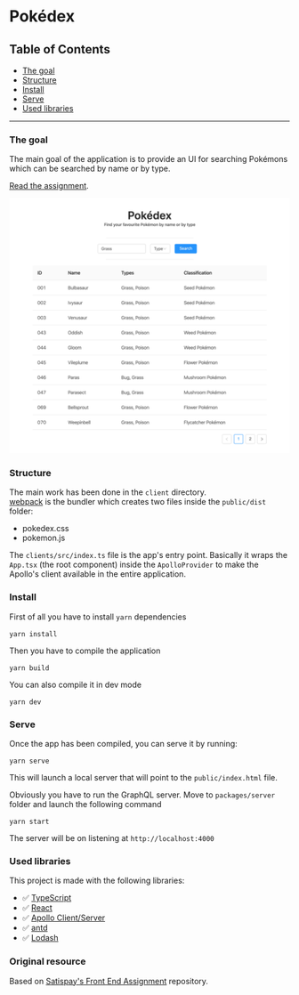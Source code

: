 # Pokédex

## Table of Contents

- [The goal](#the-goal)
- [Structure](#structure)
- [Install](#install)
- [Serve](#serve)
- [Used libraries](#used-libraries)

---

### The goal

The main goal of the application is to provide an UI for searching Pokémons which can be searched by name or by type.

[Read the assignment](ASSIGNMENT.md).

![Pokedex](pokedex.png)

### Structure

The main work has been done in the `client` directory.  
[webpack](https://webpack.js.org/) is the bundler which creates two files inside the `public/dist` folder:

- pokedex.css
- pokemon.js

The `clients/src/index.ts` file is the app's entry point. Basically it wraps the `App.tsx` (the root component) inside the `ApolloProvider` to make the Apollo's client available in the entire application.

### Install

First of all you have to install `yarn` dependencies

```
yarn install
```

Then you have to compile the application

```
yarn build
```

You can also compile it in dev mode

```
yarn dev
```

### Serve

Once the app has been compiled, you can serve it by running:

```
yarn serve
```

This will launch a local server that will point to the `public/index.html` file.

Obviously you have to run the GraphQL server. Move to `packages/server` folder and launch the following command

```
yarn start
```

The server will be on listening at `http://localhost:4000`

### Used libraries

This project is made with the following libraries:

- ✅ [TypeScript](https://www.typescriptlang.org)
- ✅ [React](https://reactjs.org/)
- ✅ [Apollo Client/Server](https://www.apollographql.com/)
- ✅ [antd](https://ant.design/)
- ✅ [Lodash](https://lodash.com)

### Original resource

Based on [Satispay's Front End Assignment](https://github.com/satispay/frontend-assignment) repository.
